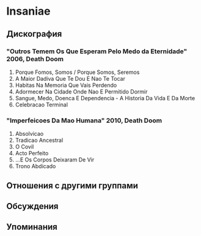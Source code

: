 # Insaniae



## Дискография

### "Outros Temem Os Que Esperam Pelo Medo da Eternidade" 2006, Death Doom

1. Porque Fomos, Somos / Porque Somos, Seremos
2. A Maior Dadiva Que Te Dou E Nao Te Tocar
3. Habitas Na Memoria Que Vais Perdendo
4. Adormecer Na Cidade Onde Nao E Permitido Dormir
5. Sangue, Medo, Doenca E Dependencia - A Historia Da Vida E Da Morte
6. Celebracao Terminal

### "Imperfeicoes Da Mao Humana" 2010, Death Doom

1. Absolvicao	 
2. Tradicao Ancestral	 
3. O Covil	 
4. Acto Perfeito	 
5. ...E Os Corpos Deixaram De Vir	 
6. Trono Abdicado


## Отношения с другими группами


## Обсуждения


## Упоминания

